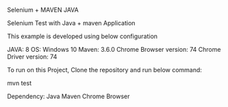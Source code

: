 Selenium + MAVEN JAVA

Selenium Test with Java + maven Application

This example is developed using below configuration

JAVA: 8 
OS: Windows 10 
Maven: 3.6.0 
Chrome Browser version: 74 
Chrome Driver version: 74

To run on this Project, Clone the repository and run below command:

mvn test

Dependency:
Java 
Maven
Chrome Browser
